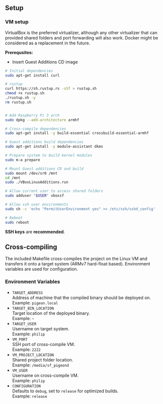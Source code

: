 ## Setup
### VM setup
VirtualBox is the preferred virtualizer, although any other virtualizer that can provided shared folders and port forwarding will also work. 
Docker might be considered as a replacement in the future.

**Prerequsites:**
* Insert Guest Additions CD image

```bash
# Initial dependencies
sudo apt-get install curl

# rustup
curl https://sh.rustup.rs -sSf > rustup.sh
chmod +x rustup.sh
./rustup.sh -y
rm rustup.sh


# Add Raspberry Pi 3 arch
sudo dpkg --add-architecture armhf

# Cross-compile dependencies
sudo apt-get install -y build-essential crossbuild-essential-armhf

# Guest additions build dependencies
sudo apt-get install -y module-assistant dkms

# Prepare system to build kernel modules
sudo m-a prepare

# Mount Guest additions CD and build
sudo mount /dev/sr0 /mnt
cd /mnt
sudo ./VBoxLinuxAdditions.run

# Allow current user to access shared folders
sudo adduser "$USER" vboxsf

# Allow ssh user environments
sudo sh -c 'echo "PermitUserEnvironment yes" >> /etc/ssh/sshd_config'

# Reboot
sudo reboot
```

**SSH keys** are **recommended**.

## Cross-compiling
The included Makefile cross-compiles the project on the Linux VM and transfers it onto a target system (ARMv7 hard-float based). 
Environment variables are used for configuration.

### Environment Variables
* `TARGET_ADDRESS`  
	Address of machine that the compiled binary should be deployed on.  
	Example: `pigeon.local`
* `TARGET_BIN_LOCATION`  
	Target location of the deployed binary.  
	Example: `~`
* `TARGET_USER`  
	Username on target system.  
	Example: `philip`
* `VM_PORT`  
	SSH port of cross-compile VM.  
	Example: `2222`
* `VM_PROJECT_LOCATION`  
	Shared project folder location.  
	Example: `/media/sf_pigeond`
* `VM_USER`  
	Username on cross-compile VM.  
	Example: `philip`
* `CONFIGURATION`  
	Defaults to `debug`, set to `release` for optimized builds.  
	Example: `release`

